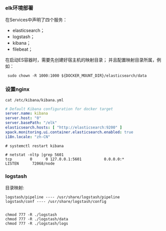 ### elk环境部署

在Services中声明了四个服务：

- elasticsearch；
- logstash；
- kibana；
- filebeat；


在启动ES容器时，需要先创建好宿主机的映射目录；
并且配置映射目录所属，例如：
```shell
 sudo chown -R 1000:1000 ${DOCKER_MOUNT_DIR}/elasticsearch/data
```


### 设置nginx

`cat /etc/kibana/kibana.yml`

```yaml
# Default Kibana configuration for docker target
server.name: kibana
server.host: "0"
server.basePath: "/elk"
elasticsearch.hosts: [ "http://elasticsearch:9200" ]
xpack.monitoring.ui.container.elasticsearch.enabled: true
i18n.locale: "zh-CN"
```

`# systemctl restart kibana`
```
# netstat -nltp |grep 5601
tcp        0      0 127.0.0.1:5601          0.0.0.0:*               LISTEN      72068/node
```


### logstash

目录映射:
```
logstash/pipeline ---- /usr/share/logstash/pipeline
logstash/conf ---- /usr/share/logstash/config

```


```shell

chmod 777 -R ./logstash
chmod 777 -R ./logstash/data
chmod 777 -R ./logstash/logs

```